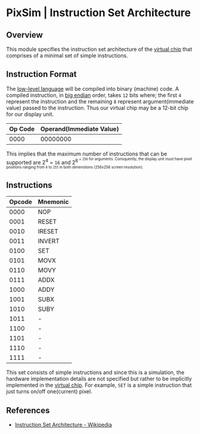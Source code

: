# PixSim | Instruction Set Architecture

## Overview

This module specifies the instruction set architecture of the [virtual chip](./virtual-chip.md) that comprises of a minimal set of simple instructions.

## Instruction Format

The [low-level language](./pml.md) will be compiled into binary (machine) code. A compiled instruction, in [big endian](https://wikipedia.org/wiki/Endianness) order, takes `12` bits where; the first `4` represent the instruction and the remaining `8` represent argument(immediate value) passed to the instruction. Thus our virtual chip may be a 12-bit chip for our display unit.  

| Op Code	| Operand(Immediate Value)|
|-----------|-------------------|
| 0000		| 00000000			|

This implies that the maximum number of instructions that can be supported are 2<sup>4</sup> = `16` and 2<sup>8<sup> = `256` for arguments. Consquently, the display unit must have pixel positions ranging from `0` to `255` in both dimenstions (256x256 screen resolution).

## Instructions

| Opcode	| Mnemonic	|
|:----------|:----------|
| 0000 		| NOP		|
| 0001 		| RESET		|
| 0010 		| IRESET	|
| 0011 		| INVERT	|
| 0100 		| SET		|
| 0101 		| MOVX 		|
| 0110 		| MOVY 		|
| 0111 		| ADDX 		|
| 1000 		| ADDY 		|
| 1001 		| SUBX 		|
| 1010 		| SUBY 		|
| 1011 		| - 		|
| 1100 		| - 		|
| 1101 		| - 		|
| 1110 		| - 		|
| 1111 		| - 		|

This set consists of simple instructions and since this is a simulation, the hardware implementation details are not specified but rather to be implicitly implemented in the [virtual chip](./virtual-chip.md).
For example, `SET` is a simple instruction that just turns on/off one(current) pixel.

## References

- [Instruction Set Architecture - Wikipedia](https://wikipedia.org/wiki/Instruction_set_architecture)
